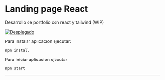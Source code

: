 # Landing page React

Desarrollo de portfolio con react y tailwind (WIP)

[![Desplegado](https://vercel.com/button)](portfolio-react-tailwind-qa6wcc7ps-kioshiokamoto.vercel.app)

Para instalar aplicacion ejecutar:

```
npm install
```

Para iniciar aplicacion ejecutar

```
npm start
```

------



